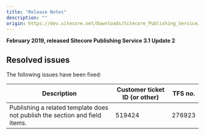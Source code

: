 ```yaml
---
title: "Release Notes"
description: ""
origin: https://dev.sitecore.net/Downloads/Sitecore_Publishing_Service/31/Sitecore_Publishing_Service_31_Update2/Release_Notes
---
```


**February 2019, released Sitecore Publishing Service 3.1 Update 2**

## Resolved issues

The following issues have been fixed:

 | Description | Customer ticket ID (or other) | TFS no. |
 | --- | --- | --- |
 | ​Publishing a related template does not publish the section and field items. | 519424 | 276923 |